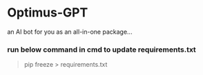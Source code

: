 # Optimus-GPT

an AI bot for you as an all-in-one package...

### run below command in cmd to update requirements.txt

> pip freeze > requirements.txt